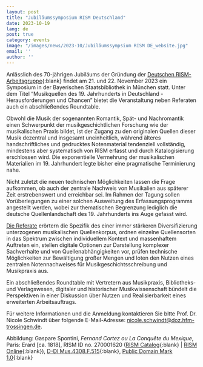 ```yaml
---
layout: post
title: "Jubiläumssymposium RISM Deutschland"
date: 2023-10-19
lang: de
post: true
category: events
image: "/images/news/2023-10/Jubiläumssympsium RISM DE_website.jpg"
email: ''
author: ''
---
```


Anlässlich des 70-jährigen Jubiläums der Gründung der [Deutschen RISM-Arbeitsgruppe](https://de.rism.info/de/index.html){:blank} findet am 21. und 22. November 2023 ein Symposium in der Bayerischen Staatsbibliothek in München statt. Unter dem Titel “Musikquellen des 19. Jahrhunderts in Deutschland - Herausforderungen und Chancen” bietet die Veranstaltung neben Referaten auch ein abschließendes Roundtable. 

Obwohl die Musik der sogenannten Romantik, Spät- und Nachromantik einen Schwerpunkt der musikgeschichtlichen Forschung wie der musikalischen Praxis bildet, ist der Zugang zu den originalen Quellen dieser Musik dezentral und insgesamt uneinheitlich, während älteres handschriftliches und gedrucktes Notenmaterial tendenziell vollständig, mindestens aber systematisch von RISM erfasst und durch Katalogisierung erschlossen wird. Die exponentielle Vermehrung der musikalischen Materialien im 19. Jahrhundert legte bisher eine pragmatische Terminierung nahe.

Nicht zuletzt die neuen technischen Möglichkeiten lassen die Frage aufkommen, ob auch der zentrale Nachweis von Musikalien aus späterer Zeit erstrebenswert und erreichbar sei. Im Rahmen der Tagung sollen Vorüberlegungen zu einer solchen Ausweitung des Erfassungsprogramms angestellt werden, wobei zur thematischen Begrenzung lediglich die deutsche Quellenlandschaft des 19. Jahrhunderts ins Auge gefasst wird.

[Die Referate](/resources/organization/Jubiläum_RISM_DE_Flyer.pdf) erörtern die Spezifik des einer immer stärkeren Diversifizierung unterzogenen musikalischen Quellenkorpus, ordnen einzelne Quellensorten in das Spektrum zwischen individuellem Kontext und massenhaftem Auftreten ein, stellen digitale Optionen zur Darstellung komplexer Sachverhalte und von Quellenabhängigkeiten vor, prüfen technische Möglichkeiten zur Bewältigung großer Mengen und loten den Nutzen eines zentralen Notennachweises für Musikgeschichtsschreibung und Musikpraxis aus.

Ein abschließendes Roundtable mit Vertretern aus Musikpraxis, Bibliotheks- und Verlagswesen, digitaler und historischer Musikwissenschaft bündelt die Perspektiven in einer Diskussion über Nutzen und Realisierbarkeit eines erweiterten Arbeitsauftrags.

Für weitere Informationen und die Anmeldung kontaktieren Sie bitte Prof. Dr. Nicole Schwindt über folgende E-Mail-Adresse:
[nicole.schwindt@doz.hfm-trossingen.de](mailto:nicole.schwindt@doz.hfm-trossingen.de).

Abbildung: Gaspare Spontini, _Fernand Cortez ou La Conquête du Mexique_, Paris: Erard [ca. 1818], RISM ID no. 270001620 ([RISM Catalog](https://opac.rism.info/search?id=270001620&View=rism){:blank} \| [RISM Online](https://rism.online/sources/270001620){:blank}), [D-Dl Mus.4308.F.515](http://digital.slub-dresden.de/id379903962){:blank}, [Public Domain Mark 1.0](https://creativecommons.org/publicdomain/mark/1.0/){:blank}
